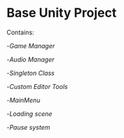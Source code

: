 # Base Unity Project

Contains:


-*Game Manager*

-*Audio Manager*

-*Singleton Class*

-*Custom Editor Tools*

-*MainMenu*

-*Loading scene*

-*Pause system*
